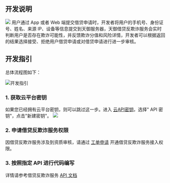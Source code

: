 ## 开发说明
![](https://mc.qcloudimg.com/static/img/1ee0441a37b9030daa7084267d740d16/image.jpg)
用户通过 App 或者 Web 端提交借贷申请时，开发者将用户的手机号、身份证号、姓名、来源 IP、设备等信息提交到天御服务器，天御借贷反欺诈服务会实时判断用户是否存在欺诈可能性，并反馈欺诈分值和风险详情，开发者可以根据返回的结果选择接受、拒绝用户借贷申请或对借贷申请进行进一步审核。

## 开发指引
总体流程图如下：

![开发指引](https://mc.qcloudimg.com/static/img/3fa8c44d321c5e2a36b9d749dc962824/image.png)

### 1. 获取云平台密钥
如果您已经拥有云平台密钥，则可以跳过这一步。进入 [云API密钥](http://console.tce.fsphere.cn/capi)，选择" API 密钥"，点击"新建密钥"。
![](https://mc.qcloudimg.com/static/img/fd83fe8c74b72782340dd0f765c72b0d/image.png)

### 2. 申请借贷反欺诈服务权限
因借贷反欺诈服务涉及到资质审核，请通过 [工单申请](http://console.tce.fsphere.cn/workorder/category/create?level1_id=141&level2_id=151&level1_name=%E5%AE%89%E5%85%A8%E6%9C%8D%E5%8A%A1&level2_name=%E5%A4%A9%E5%BE%A1%E4%B8%9A%E5%8A%A1%E5%AE%89%E5%85%A8%E9%98%B2%E6%8A%A4%20BSP) 开通借贷反欺诈服务接入权限。

### 3. 按照指定 API 进行代码编写
详情请参考借贷反欺诈服务 [API 文档](http://tce.fsphere.cn/doc/product/295/6584)
